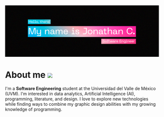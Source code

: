 ![header banner](https://github.com/jonathancazares/jonathancazares/blob/main/banner.png)

<h1> About me <img src="https://github.com/TheDudeThatCode/TheDudeThatCode/blob/master/Assets/Hi.gif"width="29"> </h1>

I'm a **Software Engineering** student at the Universidad del Valle de México (UVM). I'm interested in data analytics, Artificial Intelligence (AI), programming, literature, and design. I love to explore new technologies while finding ways to combine my graphic design abilities with my growing knowledge of programming.
